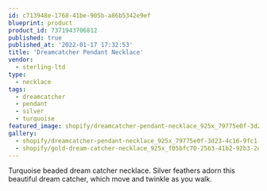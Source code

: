 ```yaml
---
id: c713948e-1768-41be-905b-a86b5342e9ef
blueprint: product
product_id: 7371943706812
published: true
published_at: '2022-01-17 17:32:53'
title: 'Dreamcatcher Pendant Necklace'
vendor:
  - sterling-ltd
type:
  - necklace
tags:
  - dreamcatcher
  - pendant
  - silver
  - turquoise
featured_image: shopify/dreamcatcher-pendant-necklace_925x_79775e0f-3d23-4c16-9fc1-48766a7e5a7d.jpg
gallery:
  - shopify/dreamcatcher-pendant-necklace_925x_79775e0f-3d23-4c16-9fc1-48766a7e5a7d.jpg
  - shopify/gold-dream-catcher-necklace_925x_f05bfc70-2563-41b2-92b3-2d7379c1975c.jpg
---
```

<p>Turquoise beaded dream catcher necklace. Silver feathers adorn this beautiful dream catcher, which move and twinkle as you walk.</p>
